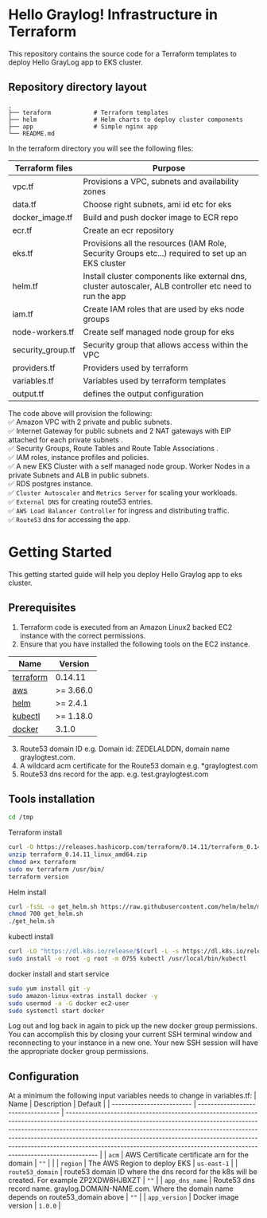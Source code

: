 # Hello Graylog! Infrastructure in Terraform
This repository contains the source code for a Terraform templates to deploy Hello GrayLog app to EKS cluster.
## Repository directory layout

    .
    ├── teraform            # Terraform templates
    ├── helm                # Helm charts to deploy cluster components
    ├── app                 # Simple nginx app
    └── README.md

In the terraform directory you will see the following files:

| Terraform files | Purpose |
| --------------- | --------------- |
| vpc.tf | Provisions a VPC, subnets and availability zones |
| data.tf | Choose right subnets, ami id etc for eks |
| docker_image.tf | Build and push docker image to ECR repo |
| ecr.tf | Create an ecr repository  |
| eks.tf | Provisions all the resources (IAM Role, Security Groups etc...) required to set up an EKS cluster |
| helm.tf | Install cluster components like external dns, cluster autoscaler, ALB controller etc need to run the app |
| iam.tf | Create IAM roles that are used by eks node groups |
| node-workers.tf| Create self managed node group for eks|
| security_group.tf | Security group that allows access within the VPC |
| providers.tf | Providers used by terraform  |
| variables.tf | Variables used by terraform templates |
| output.tf | defines the output configuration  |

The code above will provision the following: \
✅  Amazon VPC with 2 private and public subnets.\
✅  Internet Gateway for public subnets and 2 NAT gateways with EIP attached for each private subnets .\
✅  Security Groups, Route Tables and Route Table Associations .\
✅  IAM roles, instance profiles and policies.\
✅  A new EKS Cluster with a self managed node group. Worker Nodes in a private Subnets and ALB in public subnets.\
✅  RDS postgres instance.\
✅  `Cluster Autoscaler` and `Metrics Server` for scaling your workloads.\
✅  `External DNS` for creating route53 entries.\
✅  `AWS Load Balancer Controller` for ingress and distributing traffic.\
✅  `Route53` dns for accessing the app.

# Getting Started
This getting started guide will help you deploy Hello Graylog app to eks cluster.

## Prerequisites
1. Terraform code is executed from an Amazon Linux2 backed EC2 instance with the correct permissions.
2. Ensure that you have installed the following tools on the EC2 instance.

| Name | Version |
|------|---------|
| <a name="requirement_terraform"></a> [terraform](#requirement\_terraform) |  0.14.11 |
| <a name="requirement_aws"></a> [aws](#requirement\_aws) | >= 3.66.0 |
| <a name="requirement_helm"></a> [helm](#requirement\_helm) | >= 2.4.1 |
| <a name="requirement_kubectl"></a> [kubectl](#requirement\_kubectl) | >= 1.18.0 |
| <a name="requirement_docker"></a> [docker](#requirement\_docker) | 3.1.0 |
3. Route53 domain ID e.g.  Domain id: ZEDELALDDN, domain name graylogtest.com.
4. A wildcard acm certificate for the Route53 domain e.g. *graylogtest.com
5. Route53 dns record for the app. e.g. test.graylogtest.com

## Tools installation
```bash
cd /tmp
```
Terraform install
```bash
curl -O https://releases.hashicorp.com/terraform/0.14.11/terraform_0.14.11_linux_amd64.zip
unzip terraform_0.14.11_linux_amd64.zip 
chmod a+x terraform
sudo mv terraform /usr/bin/
terraform version
```
Helm install
```bash
curl -fsSL -o get_helm.sh https://raw.githubusercontent.com/helm/helm/main/scripts/get-helm-3
chmod 700 get_helm.sh
./get_helm.sh
```
kubectl install
```bash
curl -LO "https://dl.k8s.io/release/$(curl -L -s https://dl.k8s.io/release/stable.txt)/bin/linux/amd64/kubectl"
sudo install -o root -g root -m 0755 kubectl /usr/local/bin/kubectl
```
docker install and start service
```bash
sudo yum install git -y
sudo amazon-linux-extras install docker -y
sudo usermod -a -G docker ec2-user
sudo systemctl start docker
```
Log out and log back in again to pick up the new docker group permissions. You can accomplish this by closing your current SSH terminal window and reconnecting to your instance in a new one. Your new SSH session will have the appropriate docker group permissions.

## Configuration

At a minimum the following input variables needs to change in variables.tf:
| Name                      | Description                        | Default  |
| ------------------------- | ---------------------------------- | ---------------------------------------------------------------------------------------------------------------------------------------------------------------------------------------------------------------------------------------------------------------------------------------------------------------------------------------------------------------------------------------------------------------- |
| `acm`            | AWS Certificate certificate arn for the domain   | `""` |                                 |
| `region`              | The AWS Region to deploy EKS       | `us-east-1` |
| `route53_domain`      |  route53 domain ID where the dns record for the k8s will be created. For example ZP2XDW6HJBXZT | `""`   |
| `app_dns_name`             | Route53 dns record name. graylog.DOMAIN-NAME.com. Where the domain name depends on route53_domain above  | `""`           |
| `app_version`             | Docker image version  | `1.0.0`           |

